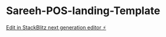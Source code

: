 # Sareeh-POS-landing-Template

[Edit in StackBlitz next generation editor ⚡️](https://stackblitz.com/~/github.com/ismailAlAbdali/Sareeh-POS-landing-Template)
